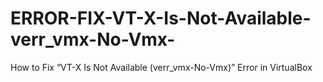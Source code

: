 # ERROR-FIX-VT-X-Is-Not-Available-verr_vmx-No-Vmx-
How to Fix “VT-X Is Not Available (verr_vmx-No-Vmx)” Error in VirtualBox
